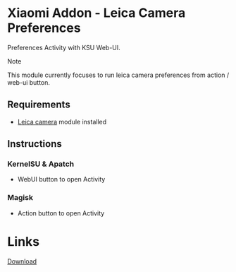 # Xiaomi Addon - Leica Camera Preferences
Preferences Activity with KSU Web-UI.

> [!NOTE]
> This module currently focuses to run leica camera preferences from action / web-ui button.

## Requirements
- [Leica camera](https://devuploads.com/users/ItzDFPlyer) module installed

## Instructions
### KernelSU & Apatch
- WebUI button to open Activity

### Magisk
- Action button to open Activity

# Links
[Download](https://github.com/Str33t10/XiaomiAddon/releases)
